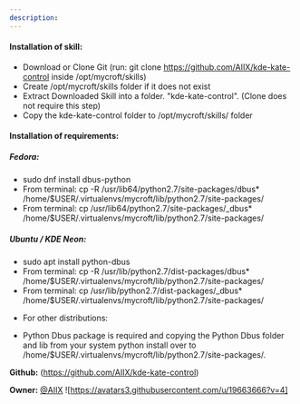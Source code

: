 ```yaml
---
description: 
---
```

#### Installation of skill:
* Download or Clone Git (run: git clone https://github.com/AIIX/kde-kate-control inside /opt/mycroft/skills)
* Create /opt/mycroft/skills folder if it does not exist
* Extract Downloaded Skill into a folder. "kde-kate-control". (Clone does not require this step)
* Copy the kde-kate-control folder to /opt/mycroft/skills/ folder

#### Installation of requirements:
##### Fedora:
- sudo dnf install dbus-python
- From terminal: cp -R /usr/lib64/python2.7/site-packages/dbus* /home/$USER/.virtualenvs/mycroft/lib/python2.7/site-packages/
- From terminal: cp /usr/lib64/python2.7/site-packages/_dbus* /home/$USER/.virtualenvs/mycroft/lib/python2.7/site-packages/

##### Ubuntu / KDE Neon:
- sudo apt install python-dbus
- From terminal: cp -R /usr/lib/python2.7/dist-packages/dbus* /home/$USER/.virtualenvs/mycroft/lib/python2.7/site-packages/
- From terminal: cp /usr/lib/python2.7/dist-packages/_dbus* /home/$USER/.virtualenvs/mycroft/lib/python2.7/site-packages/

* For other distributions:
- Python Dbus package is required and copying the Python Dbus folder and lib from your system python install over to /home/$USER/.virtualenvs/mycroft/lib/python2.7/site-packages/.

**Github:** (https://github.com/AIIX/kde-kate-control)

**Owner:** [@AIIX](https://github.com/AIIX) ![https://avatars3.githubusercontent.com/u/19663666?v=4]

